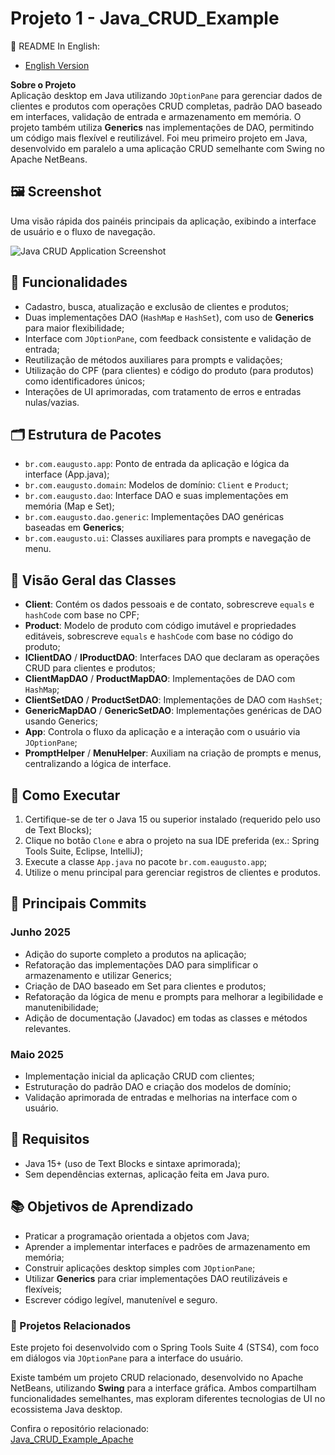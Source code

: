 <h1>Projeto 1 - Java_CRUD_Example</h1>
 📄 README In English:
 
- [English Version](README.md)

<p>
  <strong>Sobre o Projeto</strong><br />
  Aplicação desktop em Java utilizando <code>JOptionPane</code> para gerenciar dados de clientes e produtos com operações CRUD completas, 
  padrão DAO baseado em interfaces, validação de entrada e armazenamento em memória. 
  O projeto também utiliza <strong>Generics</strong> nas implementações de DAO, permitindo um código mais flexível e reutilizável.
  Foi meu primeiro projeto em Java, desenvolvido em paralelo a uma aplicação CRUD semelhante com Swing no Apache NetBeans.
</p>

<h2>🖼️ Screenshot</h2>
<p>Uma visão rápida dos painéis principais da aplicação, exibindo a interface de usuário e o fluxo de navegação.</p>

![Java CRUD Application Screenshot](https://servidor-host-imagens.vercel.app/Java_CRUD_Example.jpg)

<h2>📌 Funcionalidades</h2>
<ul>
  <li>Cadastro, busca, atualização e exclusão de clientes e produtos;</li>
  <li>Duas implementações DAO (<code>HashMap</code> e <code>HashSet</code>), com uso de <strong>Generics</strong> para maior flexibilidade;</li>
  <li>Interface com <code>JOptionPane</code>, com feedback consistente e validação de entrada;</li>
  <li>Reutilização de métodos auxiliares para prompts e validações;</li>
  <li>Utilização do CPF (para clientes) e código do produto (para produtos) como identificadores únicos;</li>
  <li>Interações de UI aprimoradas, com tratamento de erros e entradas nulas/vazias.</li>
</ul>
<h2>🗂️ Estrutura de Pacotes</h2>
<ul>
  <li><code>br.com.eaugusto.app</code>: Ponto de entrada da aplicação e lógica da interface (App.java);</li>
  <li><code>br.com.eaugusto.domain</code>: Modelos de domínio: <code>Client</code> e <code>Product</code>;</li>
  <li><code>br.com.eaugusto.dao</code>: Interface DAO e suas implementações em memória (Map e Set);</li>
  <li><code>br.com.eaugusto.dao.generic</code>: Implementações DAO genéricas baseadas em <strong>Generics</strong>;</li>
  <li><code>br.com.eaugusto.ui</code>: Classes auxiliares para prompts e navegação de menu.</li>
</ul>
<h2>🧩 Visão Geral das Classes</h2>
<ul>
  <li><strong>Client</strong>: Contém os dados pessoais e de contato, sobrescreve <code>equals</code> e <code>hashCode</code> com base no CPF;</li>
  <li><strong>Product</strong>: Modelo de produto com código imutável e propriedades editáveis, sobrescreve <code>equals</code> e <code>hashCode</code> com base no código do produto;</li>
  <li><strong>IClientDAO</strong> / <strong>IProductDAO</strong>: Interfaces DAO que declaram as operações CRUD para clientes e produtos;</li>
  <li><strong>ClientMapDAO</strong> / <strong>ProductMapDAO</strong>: Implementações de DAO com <code>HashMap</code>;</li>
  <li><strong>ClientSetDAO</strong> / <strong>ProductSetDAO</strong>: Implementações de DAO com <code>HashSet</code>;</li>
  <li><strong>GenericMapDAO</strong> / <strong>GenericSetDAO</strong>: Implementações genéricas de DAO usando Generics;</li>
  <li><strong>App</strong>: Controla o fluxo da aplicação e a interação com o usuário via <code>JOptionPane</code>;</li>
  <li><strong>PromptHelper</strong> / <strong>MenuHelper</strong>: Auxiliam na criação de prompts e menus, centralizando a lógica de interface.</li>
</ul>
<h2>🚀 Como Executar</h2>
<ol>
  <li>Certifique-se de ter o Java 15 ou superior instalado (requerido pelo uso de Text Blocks);</li>
  <li>Clique no botão <code>Clone</code> e abra o projeto na sua IDE preferida (ex.: Spring Tools Suite, Eclipse, IntelliJ);</li>
  <li>Execute a classe <code>App.java</code> no pacote <code>br.com.eaugusto.app</code>;</li>
  <li>Utilize o menu principal para gerenciar registros de clientes e produtos.</li>
</ol>
<h2>📅 Principais Commits</h2>
<h3>Junho 2025</h3>
<ul>
  <li>Adição do suporte completo a produtos na aplicação;</li>
  <li>Refatoração das implementações DAO para simplificar o armazenamento e utilizar Generics;</li>
  <li>Criação de DAO baseado em Set para clientes e produtos;</li>
  <li>Refatoração da lógica de menu e prompts para melhorar a legibilidade e manutenibilidade;</li>
  <li>Adição de documentação (Javadoc) em todas as classes e métodos relevantes.</li>
</ul>
<h3>Maio 2025</h3>
<ul>
  <li>Implementação inicial da aplicação CRUD com clientes;</li>
  <li>Estruturação do padrão DAO e criação dos modelos de domínio;</li>
  <li>Validação aprimorada de entradas e melhorias na interface com o usuário.</li>
</ul>
<h2>📌 Requisitos</h2>
<ul>
  <li>Java 15+ (uso de Text Blocks e sintaxe aprimorada);</li>
  <li>Sem dependências externas, aplicação feita em Java puro.</li>
</ul>
<h2>📚 Objetivos de Aprendizado</h2>
<ul>
  <li>Praticar a programação orientada a objetos com Java;</li>
  <li>Aprender a implementar interfaces e padrões de armazenamento em memória;</li>
  <li>Construir aplicações desktop simples com <code>JOptionPane</code>;</li>
  <li>Utilizar <strong>Generics</strong> para criar implementações DAO reutilizáveis e flexíveis;</li>
  <li>Escrever código legível, manutenível e seguro.</li>
</ul>
<h3>🔗 Projetos Relacionados</h3>
<p>Este projeto foi desenvolvido com o Spring Tools Suite 4 (STS4), com foco em diálogos via <code>JOptionPane</code> para a interface do usuário.</p>
<p>Existe também um projeto CRUD relacionado, desenvolvido no Apache NetBeans, utilizando <strong>Swing</strong> para a interface gráfica. Ambos compartilham funcionalidades semelhantes, mas exploram diferentes tecnologias de UI no ecossistema Java desktop.</p>
<p>Confira o repositório relacionado:<br>
<a href="https://github.com/AsrielDreemurrGM/Java_CRUD_Example_Apache" target="_blank" rel="noopener noreferrer">Java_CRUD_Example_Apache</a>
</p>
